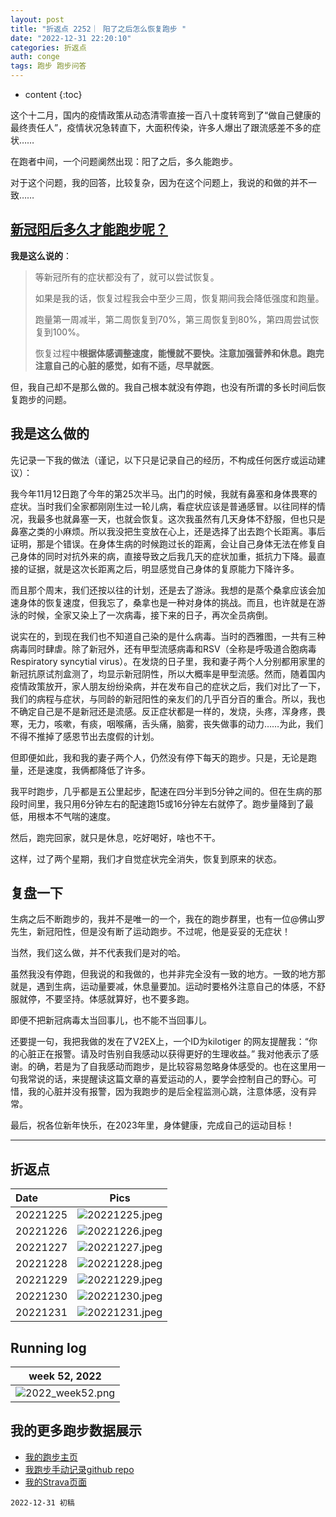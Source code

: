 ```yaml
---
layout: post
title: "折返点 2252｜ 阳了之后怎么恢复跑步 "
date: "2022-12-31 22:20:10"
categories: 折返点
auth: conge
tags: 跑步 跑步问答 
---
```

* content
{:toc}

这个十二月，国内的疫情政策从动态清零直接一百八十度转弯到了“做自己健康的最终责任人”，疫情状况急转直下，大面积传染，许多人爆出了跟流感差不多的症状……

在跑者中间，一个问题阒然出现：阳了之后，多久能跑步。

对于这个问题，我的回答，比较复杂，因为在这个问题上，我说的和做的并不一致……




## [新冠阳后多久才能跑步呢？](https://www.douban.com/group/topic/280702873/?start=0#4966374939)

**我是这么说的**：

> 等新冠所有的症状都没有了，就可以尝试恢复。
> 
> 如果是我的话，恢复过程我会中至少三周，恢复期间我会降低强度和跑量。
> 
> 跑量第一周减半，第二周恢复到70%，第三周恢复到80%，第四周尝试恢复到100%。
> 
> 恢复过程中**根据体感调整速度，能慢就不要快。注意加强营养和休息。跑完注意自己的心脏的感觉，如有不适，尽早就医**。

但，我自己却不是那么做的。我自己根本就没有停跑，也没有所谓的多长时间后恢复跑步的问题。


## 我是这么做的

先记录一下我的做法（谨记，以下只是记录自己的经历，不构成任何医疗或运动建议）：

我今年11月12日跑了今年的第25次半马。出门的时候，我就有鼻塞和身体畏寒的症状。当时我们全家都刚刚生过一轮儿病，看症状应该是普通感冒。以往同样的情况，我最多也就鼻塞一天，也就会恢复。这次我虽然有几天身体不舒服，但也只是鼻塞之类的小麻烦。所以我没把生变放在心上，还是选择了出去跑个长距离。事后证明，那是个错误。在身体生病的时候跑过长的距离，会让自己身体无法在修复自己身体的同时对抗外来的病，直接导致之后我几天的症状加重，抵抗力下降。最直接的证据，就是这次长距离之后，明显感觉自己身体的复原能力下降许多。

而且那个周末，我们还按以往的计划，还是去了游泳。我想的是蒸个桑拿应该会加速身体的恢复速度，但我忘了，桑拿也是一种对身体的挑战。而且，也许就是在游泳的时候，全家又染上了一次病毒，接下来的日子，再次全员病倒。

说实在的，到现在我们也不知道自己染的是什么病毒。当时的西雅图，一共有三种病毒同时肆虐。除了新冠外，还有甲型流感病毒和RSV（全称是呼吸道合胞病毒Respiratory syncytial virus）。在发烧的日子里，我和妻子两个人分别都用家里的新冠抗原试剂盒测了，均显示新冠阴性，所以大概率是甲型流感。然而，随着国内疫情政策放开，家人朋友纷纷染病，并在发布自己的症状之后，我们对比了一下，我们的病程与症状，与同龄的新冠阳性的亲友们的几乎百分百的重合。所以，我也不确定自己是不是新冠还是流感。反正症状都是一样的，发烧，头疼，浑身疼，畏寒，无力，咳嗽，有痰，咽喉痛，舌头痛，脑雾，丧失做事的动力……为此，我们不得不推掉了感恩节出去度假的计划。

但即便如此，我和我的妻子两个人，仍然没有停下每天的跑步。只是，无论是跑量，还是速度，我俩都降低了许多。

我平时跑步，几乎都是五公里起步，配速在四分半到5分钟之间的。但在生病的那段时间里，我只用6分钟左右的配速跑15或16分钟左右就停了。跑步量降到了最低，用根本不气喘的速度。

然后，跑完回家，就只是休息，吃好喝好，啥也不干。

这样，过了两个星期，我们才自觉症状完全消失，恢复到原来的状态。

## 复盘一下

生病之后不断跑步的，我并不是唯一的一个，我在的跑步群里，也有一位@佛山罗先生，新冠阳性，但是没有断了运动跑步。不过呢，他是妥妥的无症状！

当然，我们这么做，并不代表我们是对的哈。

虽然我没有停跑，但我说的和我做的，也并非完全没有一致的地方。一致的地方那就是，遇到生病，运动量要减，休息量要加。运动时要格外注意自己的体感，不舒服就停，不要坚持。体感就算好，也不要多跑。

即便不把新冠病毒太当回事儿，也不能不当回事儿。

还要提一句，我把我做的发在了V2EX上，一个ID为kilotiger 的网友提醒我：“你的心脏正在报警。请及时告别自我感动以获得更好的生理收益。” 我对他表示了感谢。的确，若是为了自我感动而跑步，是比较容易忽略身体感受的。也在这里用一句我常说的话，来提醒读这篇文章的喜爱运动的人，要学会控制自己的野心。可惜，我的心脏并没有报警，因为我跑步的是后全程监测心跳，注意体感，没有异常。

最后，祝各位新年快乐，在2023年里，身体健康，完成自己的运动目标！

---


## 折返点

| Date     |                                Pics                                  |
| :------- | :------------------------------------------------------------------: |
| 20221225 |![20221225.jpeg](https://s2.loli.net/2023/01/01/AIWvRtnT28JFuBL.jpg) |
| 20221226 |![20221226.jpeg](https://s2.loli.net/2023/01/01/FMafcKVdZwvjnE9.jpg) |
| 20221227 |![20221227.jpeg](https://s2.loli.net/2023/01/01/jYbhEtSXzWT3BkC.jpg) |
| 20221228 |![20221228.jpeg](https://s2.loli.net/2023/01/01/SG5yZelfu6BHKLD.jpg) |
| 20221229 |![20221229.jpeg](https://s2.loli.net/2023/01/01/S5mPDr9gAvXjt2V.jpg) |
| 20221230 |![20221230.jpeg](https://s2.loli.net/2023/01/01/4wdmGnZaKet6OcL.jpg) |
| 20221231 |![20221231.jpeg](https://s2.loli.net/2023/01/01/arscKhkFn8UjdTZ.jpg) |

## Running log

|                            week 52, 2022                            |
| :------------------------------------------------------------------: |
|![2022_week52.png](https://s2.loli.net/2023/01/01/gU3jAufIksQ8ewE.png) |

## 我的更多跑步数据展示

* [我的跑步主页](https://conge.livingwithfcs.org/running_page/)
* [我跑步手动记录github repo](https://github.com/conge/RunningStreak)
* [我的Strava页面](https://www.strava.com/athletes/57680242)

```
2022-12-31 初稿
```
